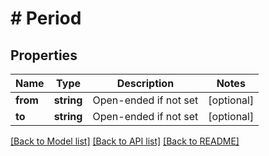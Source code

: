 # # Period

## Properties

Name | Type | Description | Notes
------------ | ------------- | ------------- | -------------
**from** | **string** | Open-ended if not set | [optional]
**to** | **string** | Open-ended if not set | [optional]

[[Back to Model list]](../../README.md#models) [[Back to API list]](../../README.md#endpoints) [[Back to README]](../../README.md)
